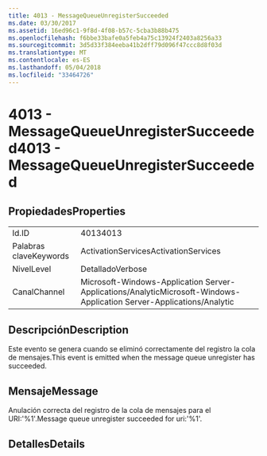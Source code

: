 ```yaml
---
title: 4013 - MessageQueueUnregisterSucceeded
ms.date: 03/30/2017
ms.assetid: 16ed96c1-9f8d-4f08-b57c-5cba3b88b475
ms.openlocfilehash: f6bbe33bafe0a5feb4a75c13924f2403a8256a33
ms.sourcegitcommit: 3d5d33f384eeba41b2dff79d096f47ccc8d8f03d
ms.translationtype: MT
ms.contentlocale: es-ES
ms.lasthandoff: 05/04/2018
ms.locfileid: "33464726"
---
```

# <a name="4013---messagequeueunregistersucceeded"></a><span data-ttu-id="05a10-102">4013 - MessageQueueUnregisterSucceeded</span><span class="sxs-lookup"><span data-stu-id="05a10-102">4013 - MessageQueueUnregisterSucceeded</span></span>
## <a name="properties"></a><span data-ttu-id="05a10-103">Propiedades</span><span class="sxs-lookup"><span data-stu-id="05a10-103">Properties</span></span>  
  
|||  
|-|-|  
|<span data-ttu-id="05a10-104">Id.</span><span class="sxs-lookup"><span data-stu-id="05a10-104">ID</span></span>|<span data-ttu-id="05a10-105">4013</span><span class="sxs-lookup"><span data-stu-id="05a10-105">4013</span></span>|  
|<span data-ttu-id="05a10-106">Palabras clave</span><span class="sxs-lookup"><span data-stu-id="05a10-106">Keywords</span></span>|<span data-ttu-id="05a10-107">ActivationServices</span><span class="sxs-lookup"><span data-stu-id="05a10-107">ActivationServices</span></span>|  
|<span data-ttu-id="05a10-108">Nivel</span><span class="sxs-lookup"><span data-stu-id="05a10-108">Level</span></span>|<span data-ttu-id="05a10-109">Detallado</span><span class="sxs-lookup"><span data-stu-id="05a10-109">Verbose</span></span>|  
|<span data-ttu-id="05a10-110">Canal</span><span class="sxs-lookup"><span data-stu-id="05a10-110">Channel</span></span>|<span data-ttu-id="05a10-111">Microsoft-Windows-Application Server-Applications/Analytic</span><span class="sxs-lookup"><span data-stu-id="05a10-111">Microsoft-Windows-Application Server-Applications/Analytic</span></span>|  
  
## <a name="description"></a><span data-ttu-id="05a10-112">Descripción</span><span class="sxs-lookup"><span data-stu-id="05a10-112">Description</span></span>  
 <span data-ttu-id="05a10-113">Este evento se genera cuando se eliminó correctamente del registro la cola de mensajes.</span><span class="sxs-lookup"><span data-stu-id="05a10-113">This event is emitted when the message queue unregister has succeeded.</span></span>  
  
## <a name="message"></a><span data-ttu-id="05a10-114">Mensaje</span><span class="sxs-lookup"><span data-stu-id="05a10-114">Message</span></span>  
 <span data-ttu-id="05a10-115">Anulación correcta del registro de la cola de mensajes para el URI:'%1'.</span><span class="sxs-lookup"><span data-stu-id="05a10-115">Message queue unregister succeeded for uri:'%1'.</span></span>  
  
## <a name="details"></a><span data-ttu-id="05a10-116">Detalles</span><span class="sxs-lookup"><span data-stu-id="05a10-116">Details</span></span>

